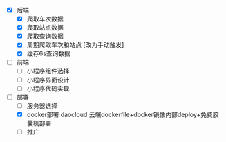 - [x] 后端
  - [x] 爬取车次数据
  - [x] 爬取站点数据
  - [x] 爬取查询数据
  - [x] 周期爬取车次和站点 [改为手动触发]
  - [x] 缓存6s查询数据

- [ ] 前端
  - [ ] 小程序组件选择
  - [ ] 小程序界面设计
  - [ ] 小程序代码实现

- [ ] 部署
  - [ ] 服务器选择
  - [x] docker部署  daocloud 云端dockerfile+docker镜像内部deploy+免费胶囊机部署
  - [ ] 推广

